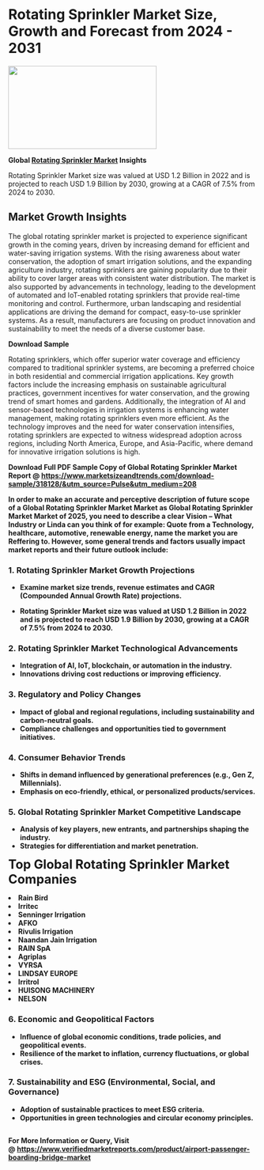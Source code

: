 <H1>Rotating Sprinkler Market Size, Growth and Forecast from 2024 - 2031</H1><img class="aligncenter size-medium wp-image-584254" src="https://thirdeyenews.in/wp-content/uploads/2024/09/Global-Market-Research-300x168.jpeg" alt="" width="300" height="168" /><p><strong>Global&nbsp;<a href="https://www.marketsizeandtrends.com/download-sample/318128/&amp;utm_source=Pulse&amp;utm_medium=208">Rotating Sprinkler Market</a> Insights</strong></p><p>Rotating Sprinkler Market size was valued at USD 1.2 Billion in 2022 and is projected to reach USD 1.9 Billion by 2030, growing at a CAGR of 7.5% from 2024 to 2030.</p><p><h2>Market Growth Insights</h2> <p>The global rotating sprinkler market is projected to experience significant growth in the coming years, driven by increasing demand for efficient and water-saving irrigation systems. With the rising awareness about water conservation, the adoption of smart irrigation solutions, and the expanding agriculture industry, rotating sprinklers are gaining popularity due to their ability to cover larger areas with consistent water distribution. The market is also supported by advancements in technology, leading to the development of automated and IoT-enabled rotating sprinklers that provide real-time monitoring and control. Furthermore, urban landscaping and residential applications are driving the demand for compact, easy-to-use sprinkler systems. As a result, manufacturers are focusing on product innovation and sustainability to meet the needs of a diverse customer base.</p> <p><strong>Download Sample</strong></p> <p>Rotating sprinklers, which offer superior water coverage and efficiency compared to traditional sprinkler systems, are becoming a preferred choice in both residential and commercial irrigation applications. Key growth factors include the increasing emphasis on sustainable agricultural practices, government incentives for water conservation, and the growing trend of smart homes and gardens. Additionally, the integration of AI and sensor-based technologies in irrigation systems is enhancing water management, making rotating sprinklers even more efficient. As the technology improves and the need for water conservation intensifies, rotating sprinklers are expected to witness widespread adoption across regions, including North America, Europe, and Asia-Pacific, where demand for innovative irrigation solutions is high.</p> <p><strong></p><p><span class=""><strong>Download Full PDF Sample Copy of Global Rotating Sprinkler Market Report</strong> @ <a href="https://www.marketsizeandtrends.com/download-sample/318128/&amp;utm_source=Pulse&amp;utm_medium=208" target="_blank">https://www.marketsizeandtrends.com/download-sample/318128/&amp;utm_source=Pulse&amp;utm_medium=208</a></span></p><p>In order to make an accurate and perceptive description of future scope of a Global&nbsp;Rotating Sprinkler Market Market as Global&nbsp;Rotating Sprinkler Market Market of 2025, you need to describe a clear Vision &ndash; What Industry or Linda can you think of for example: Quote from a Technology, healthcare, automotive, renewable energy, name the market you are Reffering to. However, some general trends and factors usually impact market reports and their future outlook include:</p><h3>1.&nbsp;<strong>Rotating Sprinkler Market Growth Projections</strong></h3><ul><li>Examine market size trends, revenue estimates and CAGR (Compounded Annual Growth Rate) projections.</li><li><p>Rotating Sprinkler Market size was valued at USD 1.2 Billion in 2022 and is projected to reach USD 1.9 Billion by 2030, growing at a CAGR of 7.5% from 2024 to 2030.</p></li></ul><h3>2.&nbsp;<strong>Rotating Sprinkler Market Technological Advancements</strong></h3><ul><li>Integration of AI, IoT, blockchain, or automation in the industry.</li><li>Innovations driving cost reductions or improving efficiency.</li></ul><h3>3.&nbsp;<strong>Regulatory and Policy Changes</strong></h3><ul><li>Impact of global and regional regulations, including sustainability and carbon-neutral goals.</li><li>Compliance challenges and opportunities tied to government initiatives.</li></ul><h3>4.&nbsp;<strong>Consumer Behavior Trends</strong></h3><ul><li>Shifts in demand influenced by generational preferences (e.g., Gen Z, Millennials).</li><li>Emphasis on eco-friendly, ethical, or personalized products/services.</li></ul><h3>5.&nbsp;<strong>Global Rotating Sprinkler Market Competitive Landscape</strong></h3><ul><li>Analysis of key players, new entrants, and partnerships shaping the industry.</li><li>Strategies for differentiation and market penetration.</li></ul><p data-pm-slice="1 1 []"><span style="color: inherit; font-family: inherit; font-size: 25px;">Top Global Rotating Sprinkler Market Companies</span></p><div class="" data-test-id=""><p><li>Rain Bird</li><li> Irritec</li><li> Senninger Irrigation</li><li> AFKO</li><li> Rivulis Irrigation</li><li> Naandan Jain Irrigation</li><li> RAIN SpA</li><li> Agriplas</li><li> VYRSA</li><li> LINDSAY EUROPE</li><li> Irritrol</li><li> HUISONG MACHINERY</li><li> NELSON</li></p></div><h3>6.&nbsp;<strong>Economic and Geopolitical Factors</strong></h3><ul><li>Influence of global economic conditions, trade policies, and geopolitical events.</li><li>Resilience of the market to inflation, currency fluctuations, or global crises.</li></ul><h3>7.&nbsp;<strong>Sustainability and ESG (Environmental, Social, and Governance)</strong></h3><ul><li>Adoption of sustainable practices to meet ESG criteria.</li><li>Opportunities in green technologies and circular economy principles.</li></ul><h2><strong style="font-size: 14px;">For More Information or Query, Visit @&nbsp;</strong><a style="background-color: #ffffff; font-size: 14px;" href="https://www.marketsizeandtrends.com/report/rotating-sprinkler-market/" target="_blank">https://www.verifiedmarketreports.com/product/airport-passenger-boarding-bridge-market</a></h2>
